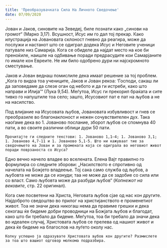 ```yaml
---
title: 'Преобразувачката Сила На Личното Сведочење'
date: 07/09/2020
---
```


Јован и Јаков, синовите на Зеведеј, биле познати како „синови на громот“ (Марко 3,17). Всушност, Исус им го дал тој прекар. Како илустрација на Јовановата склоност гневно да реагира, може да послужи и настанот што се одиграл додека Исус и Неговите ученици патувале низ Самарија. Кога се обиделе да најдат место на кое би преноќиле, наишле на одбивање поради предрасудите кои Самарјаните го имале кон Евреите. Не им било одобрено дури ни најскромното сместување.

Јаков и Јован веднаш помислиле дека имаат решение за тој проблем. „Кога го видоа тоа учениците, Јаков и Јован рекоа: ‘Господи, сакаш ли да заповедаме да слезе оган од небото и да ги истреби, како што направи и Илија’“ (Лука 9,54). Меѓутоа, Исус ги прекорил браќата и сите тивко го напуштиле тоа село; зашто, Исусовиот пат е пат на љубов а не на насилство.

Под влијание на Исусовата љубов, Јовановата избувливост и гнев се преобразиле во благонаклоност и нежен сочувствителен дух. Така наоѓаме дека во 1. Јованово послание, зборот љубов се спомнува 40 пати, а во своите различни облици дури 50 пати.

`Прочитајте ги следните текстови: 1. Јованово 1,1–4; 1. Јованово 3,1; 1. Јованово 4,7-11 и 1. Јованово 5,1-5. Што ни кажуваат тие за сведочењето на Јован и за промената која се одиграла во неговиот живот поради поврзаноста со Исуса?`

Едно вечно начело владее во вселената. Елена Вајт правилно го формулира со следните зборови: „Насилството е спротивно од начелата на Божјето владеење. Тој сака само служба од љубов, а љубовта не може да се изнуди; таа не може да се задобие со сила или со власт. Само љубовта може да разбуди љубов“ (*Копнежот на вековите*, стр. 22 оригинал).

Кога сме посветени на Христа, Неговата љубов сјае од нас кон другите. Најдоброто сведоштво во прилог на христијанството е променетиот живот. Тоа не значи дека никогаш нема да правиме грешки и дека секогаш ќе бидеме добри проводници на Божјата љубов и благодат, како што би требало да бидеме. Меѓутоа, тоа би требало да значи дека во идеален случај, Христовата љубов се прелева од нашиот живот и дека ќе бидеме на благослов на луѓето околу нас.

`Колку успешно ја одразувате Христовата љубов кон другите? Размислете за тоа што вашиот одговор молкoмa подразбира.`